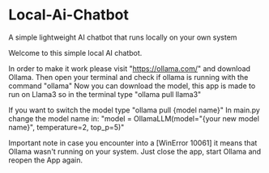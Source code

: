# Local-Ai-Chatbot
A simple lightweight AI chatbot that runs locally on your own system

Welcome to this simple local AI chatbot.

In order to make it work please visit "https://ollama.com/" and download Ollama.
Then open your terminal and check if ollama is running with the command "ollama"
Now you can download the model, this app is made to run on Llama3 so in the terminal type "ollama pull llama3"

If you want to switch the model type "ollama pull {model name}"
In main.py change the model name in: "model = OllamaLLM(model="{your new model name}", temperature=2, top_p=5)" 

Important note in case you encounter into a [WinError 10061] it means that Ollama wasn't running on your system. Just close the app, start Ollama and reopen the App again. 

